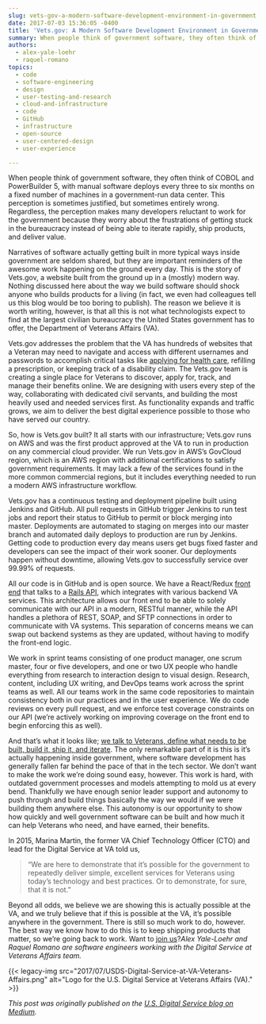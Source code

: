 ```yaml
---
slug: vets-gov-a-modern-software-development-environment-in-government
date: 2017-07-03 15:36:05 -0400
title: 'Vets.gov: A Modern Software Development Environment in Government'
summary: When people think of government software, they often think of COBOL and PowerBuilder 5, with manual software deploys every three to six months on a fixed number of machines in a government-run data center. This perception is sometimes justified, but sometimes entirely wrong. Regardless, the perception makes many developers reluctant to work for the government
authors:
  - alex-yale-loehr
  - raquel-romano
topics:
  - code
  - software-engineering
  - design
  - user-testing-and-research
  - cloud-and-infrastructure
  - code
  - GitHub
  - infrastructure
  - open-source
  - user-centered-design
  - user-experience

---
```


When people think of government software, they often think of COBOL and PowerBuilder 5, with manual software deploys every three to six months on a fixed number of machines in a government-run data center. This perception is sometimes justified, but sometimes entirely wrong. Regardless, the perception makes many developers reluctant to work for the government because they worry about the frustrations of getting stuck in the bureaucracy instead of being able to iterate rapidly, ship products, and deliver value.

Narratives of software actually getting built in more typical ways inside government are seldom shared, but they are important reminders of the awesome work happening on the ground every day. This is the story of Vets.gov, a website built from the ground up in a (mostly) modern way. Nothing discussed here about the way we build software should shock anyone who builds products for a living (in fact, we even had colleagues tell us this blog would be too boring to publish). The reason we believe it is worth writing, however, is that all this is not what technologists expect to find at the largest civilian bureaucracy the United States government has to offer, the Department of Veterans Affairs (VA).

Vets.gov addresses the problem that the VA has hundreds of websites that a Veteran may need to navigate and access with different usernames and passwords to accomplish critical tasks like <a href="https://medium.com/the-u-s-digital-service/introducing-a-new-digital-application-for-healthcare-at-va-610d8bac4c78" target="_blank" rel="noopener">applying for health care</a>, refilling a prescription, or keeping track of a disability claim. The Vets.gov team is creating a single place for Veterans to discover, apply for, track, and manage their benefits online. We are designing with users every step of the way, collaborating with dedicated civil servants, and building the most heavily used and needed services first. As functionality expands and traffic grows, we aim to deliver the best digital experience possible to those who have served our country.

So, how is Vets.gov built? It all starts with our infrastructure; Vets.gov runs on AWS and was the first product approved at the VA to run in production on any commercial cloud provider. We run Vets.gov in AWS’s GovCloud region, which is an AWS region with additional certifications to satisfy government requirements. It may lack a few of the services found in the more common commercial regions, but it includes everything needed to run a modern AWS infrastructure workflow.

Vets.gov has a continuous testing and deployment pipeline built using Jenkins and GitHub. All pull requests in GitHub trigger Jenkins to run test jobs and report their status to GitHub to permit or block merging into master. Deployments are automated to staging on merges into our master branch and automated daily deploys to production are run by Jenkins. Getting code to production every day means users get bugs fixed faster and developers can see the impact of their work sooner. Our deployments happen without downtime, allowing Vets.gov to successfully service over 99.99% of requests.

All our code is in GitHub and is open source. We have a React/Redux <a href="https://github.com/department-of-veterans-affairs/vets-website" target="_blank" rel="noopener">front end</a> that talks to a <a href="https://github.com/department-of-veterans-affairs/vets-api" target="_blank" rel="noopener">Rails API</a>, which integrates with various backend VA services. This architecture allows our front end to be able to solely communicate with our API in a modern, RESTful manner, while the API handles a plethora of REST, SOAP, and SFTP connections in order to communicate with VA systems. This separation of concerns means we can swap out backend systems as they are updated, without having to modify the front-end logic.

We work in sprint teams consisting of one product manager, one scrum master, four or five developers, and one or two UX people who handle everything from research to interaction design to visual design. Research, content, including UX writing, and DevOps teams work across the sprint teams as well. All our teams work in the same code repositories to maintain consistency both in our practices and in the user experience. We do code reviews on every pull request, and we enforce test coverage constraints on our API (we’re actively working on improving coverage on the front end to begin enforcing this as well).

And that’s what it looks like; <a href="https://medium.com/the-u-s-digital-service/vas-gi-bill-comparison-tool-helps-veterans-research-education-programs-c6053e7f1827" target="_blank" rel="noopener">we talk to Veterans, define what needs to be built, build it, ship it, and iterate</a>. The only remarkable part of it is this is it’s actually happening inside government, where software development has generally fallen far behind the pace of that in the tech sector. We don’t want to make the work we’re doing sound easy, however. This work is hard, with outdated government processes and models attempting to mold us at every bend. Thankfully we have enough senior leader support and autonomy to push through and build things basically the way we would if we were building them anywhere else. This autonomy is our opportunity to show how quickly and well government software can be built and how much it can help Veterans who need, and have earned, their benefits.

In 2015, Marina Martin, the former VA Chief Technology Officer (CTO) and lead for the Digital Service at VA told us,

> &#8220;We are here to demonstrate that it’s possible for the government to repeatedly deliver simple, excellent services for Veterans using today’s technology and best practices. Or to demonstrate, for sure, that it is not.&#8221;

Beyond all odds, we believe we are showing this is actually possible at the VA, and we truly believe that if this is possible at the VA, it’s possible anywhere in the government. There is still so much work to do, however. The best way we know how to do this is to keep shipping products that matter, so we’re going back to work. Want to <a href="https://www.usds.gov/join" target="_blank" rel="noopener">join us</a>?_Alex Yale-Loehr and Raquel Romano are software engineers working with the Digital Service at Veterans Affairs team._

{{< legacy-img src="2017/07/USDS-Digital-Service-at-VA-Veterans-Affairs.png" alt="Logo for the U.S. Digital Service at Veterans Affairs (VA)." >}}

_This post was originally published on the [U.S. Digital Service blog on Medium](https://medium.com/the-u-s-digital-service/vets-gov-a-modern-software-development-environment-in-government-2a0ec8f0623a)._
